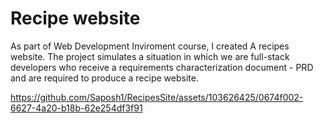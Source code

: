 # Recipe website 

As part of Web Development Inviroment course, I created A recipes website. The project simulates a situation in which we are full-stack developers who receive a requirements characterization document - PRD and are required to produce a recipe website.



https://github.com/Saposh1/RecipesSite/assets/103626425/0674f002-6627-4a20-b18b-62e254df3f91

